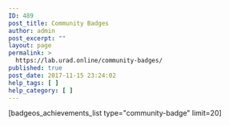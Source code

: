 ```yaml
---
ID: 489
post_title: Community Badges
author: admin
post_excerpt: ""
layout: page
permalink: >
  https://lab.urad.online/community-badges/
published: true
post_date: 2017-11-15 23:24:02
help_tags: [ ]
help_category: [ ]
---
```

[badgeos_achievements_list type="community-badge" limit=20]